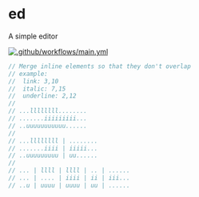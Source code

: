 # ed

A simple editor

[![.github/workflows/main.yml](https://github.com/stephenvector/ed/actions/workflows/main.yml/badge.svg)](https://github.com/stephenvector/ed/actions/workflows/main.yml)

```javascript
// Merge inline elements so that they don't overlap
// example:
//  link: 3,10
//  italic: 7,15
//  underline: 2,12
//
// ...llllllll........
// .......iiiiiiiii...
// ..uuuuuuuuuuu......
//
// ...llllllll | ........
// .......iiii | iiiii...
// ..uuuuuuuuu | uu......
//
// ... | llll | llll | .. | ......
// ... | .... | iiii | ii | iii...
// ..u | uuuu | uuuu | uu | ......
```
